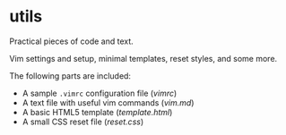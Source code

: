 # utils

Practical pieces of code and text.

Vim settings and setup, minimal templates, reset styles, and some more.

The following parts are included:

- A sample `.vimrc` configuration file (*vimrc*)
- A text file with useful vim commands (*vim.md*)
- A basic HTML5 template (*template.html*)
- A small CSS reset file (*reset.css*)
